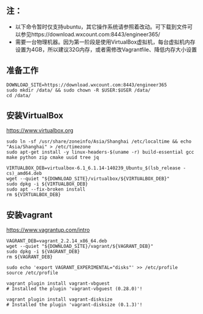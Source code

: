 ## 注：
  - 以下命令暂时仅支持ubuntu，其它操作系统请参照着改动。可下载到文件可以参见https://download.wxcount.com:8443/engineer365/
  - 需要一台物理机器。因为第一阶段是使用VirtualBox虚拟机，每台虚拟机内存设置为4GB，所以建议32G内存，或者需修改Vagrantfile、降低内存大小设置

## 准备工作

```shell
DOWNLOAD_SITE=https://download.wxcount.com:8443/engineer365
sudo mkdir /data/ && sudo chown -R $USER:$USER /data/
cd /data/
```

## 安装VirtualBox

   https://www.virtualbox.org

```shell
sudo ln -sf /usr/share/zoneinfo/Asia/Shanghai /etc/localtime && echo "Asia/Shanghai" > /etc/timezone
sudo apt-get install -y linux-headers-$(uname -r) build-essential gcc make python zip cmake uuid tree jq

VIRTUALBOX_DEB=virtualbox-6.1_6.1.14-140239_Ubuntu_$(lsb_release -cs)_amd64.deb
wget --quiet "${DOWNLOAD_SITE}/virtualbox/${VIRTUALBOX_DEB}"
sudo dpkg -i ${VIRTUALBOX_DEB}
sudo apt --fix-broken install
rm ${VIRTUALBOX_DEB}
```

## 安装vagrant
   
   https://www.vagrantup.com/intro

```shell
VAGRANT_DEB=vagrant_2.2.14_x86_64.deb
wget --quiet "${DOWNLOAD_SITE}/vagrant/${VAGRANT_DEB}"
sudo dpkg -i ${VAGRANT_DEB}
rm ${VAGRANT_DEB}

sudo echo 'export VAGRANT_EXPERIMENTAL="disks"' >> /etc/profile
source /etc/profile

vagrant plugin install vagrant-vbguest
# Installed the plugin 'vagrant-vbguest (0.28.0)'!

vagrant plugin install vagrant-disksize
# Installed the plugin 'vagrant-disksize (0.1.3)'!
```



